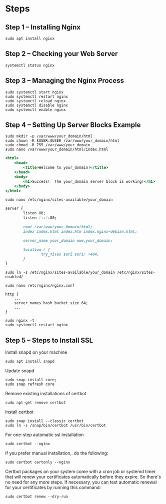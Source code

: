 # Steps
## Step 1 – Installing Nginx
```console
sudo apt install nginx
```

## Step 2 – Checking your Web Server
```console
systemctl status nginx
```

## Step 3 – Managing the Nginx Process
```console
sudo systemctl start nginx
sudo systemctl restart nginx
sudo systemctl reload nginx
sudo systemctl disable nginx
sudo systemctl enable nginx
```

## Step 4 – Setting Up Server Blocks Example
```console
sudo mkdir -p /var/www/your_domain/html
sudo chown -R $USER:$USER /var/www/your_domain/html
sudo chmod -R 755 /var/www/your_domain
sudo nano /var/www/your_domain/html/index.html
```

```htm
<html>
    <head>
        <title>Welcome to your_domain!</title>
    </head>
    <body>
        <h1>Success!  The your_domain server block is working!</h1>
    </body>
</html>
```

```console
sudo nano /etc/nginx/sites-available/your_domain
```

```markdown
server {
        listen 80;
        listen [::]:80;

        root /var/www/your_domain/html;
        index index.html index.htm index.nginx-debian.html;

        server_name your_domain www.your_domain;

        location / {
                try_files $uri $uri/ =404;
        }
}
```

```console
sudo ln -s /etc/nginx/sites-available/your_domain /etc/nginx/sites-enabled/
```

```console
sudo nano /etc/nginx/nginx.conf
```

```console
http {
    ...
    server_names_hash_bucket_size 64;
    ...
}
```

```console
sudo nginx -t
sudo systemctl restart nginx
```
## Step 5 – Steps to Install SSL
Install snapd on your machine

```console
sudo apt install snapd

```
Update snapd
```console
sudo snap install core;
sudo snap refresh core
```

Remove existing installations of certbot
```console
sudo apt-get remove certbot
```
Install certbot
```console
sudo snap install --classic certbot
sudo ln -s /snap/bin/certbot /usr/bin/certbot
```

For one-step automatic ssl installation
```console
sudo certbot --nginx
```

If you prefer manual installation,. do the following:
```console
sudo certbot certonly --nginx
```

Certbot packages on your system come with a cron job or systemd timer that will renew your certificates automatically before they expire. So there's no need for any more steps. If necessary, you can test automatic renewal for your certificates by running this command:

```console
sudo certbot renew --dry-run
```
